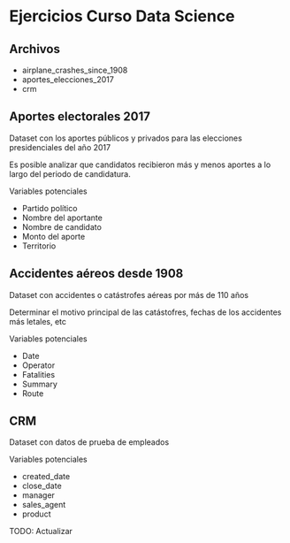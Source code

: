 # Ejercicios Curso Data Science

## **Archivos**

- airplane_crashes_since_1908
- aportes_elecciones_2017
- crm

## Aportes electorales 2017

Dataset con los aportes públicos y privados para las elecciones presidenciales del año 2017

Es posible analizar que candidatos recibieron más y menos aportes a lo largo del periodo de candidatura.

Variables potenciales

- Partido político
- Nombre del aportante
- Nombre de candidato
- Monto del aporte
- Territorio

## Accidentes aéreos desde 1908

Dataset con accidentes o catástrofes aéreas por más de 110 años

Determinar el motivo principal de las catástofres, fechas de los accidentes más letales, etc

Variables potenciales

- Date
- Operator
- Fatalities
- Summary
- Route

## CRM

Dataset con datos de prueba de empleados

Variables potenciales

- created_date
- close_date
- manager
- sales_agent
- product

TODO: Actualizar
